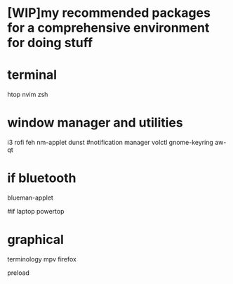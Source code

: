 
# [WIP]my recommended packages for a comprehensive environment for doing stuff

# terminal
htop
nvim
zsh

# window manager and utilities
i3
rofi
feh
nm-applet
dunst #notification manager
volctl
gnome-keyring
aw-qt

# if bluetooth
blueman-applet

#if laptop
powertop
# graphical
terminology
mpv
firefox

preload
